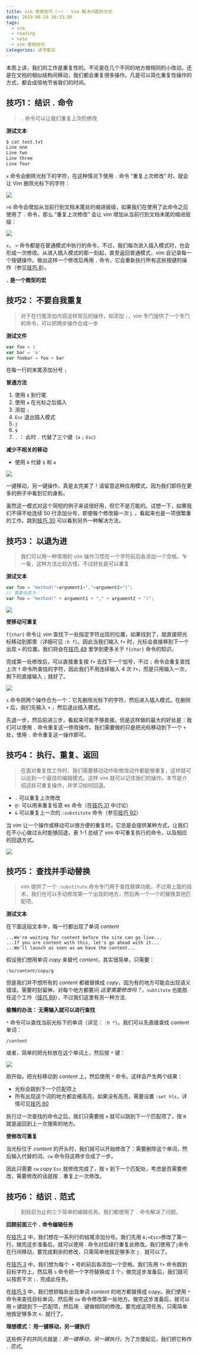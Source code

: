 ```yaml
---
title: vim 使用技巧（一）- Vim 解决问题的方式
date: 2019-08-29 10:33:30
tags: 
  - vim
  - reading
  - note
  - vim 使用技巧
categories: 读书笔记
---
```


本质上讲，我们的工作是重复性的。不论是在几个不同的地方做相同的小改动，还是在文档的相似结构间移动，我们都会重复很多操作。凡是可以简化重复性操作的方式，都会成倍地节省我们的时间。

<!--more-->

## 技巧1： 结识  `.` 命令

> `.` 命令可以让我们重复上次的修改

**测试文本**

```bash
$ cat test.txt
Line one
Line two
Line three
Line four
```

`x` 命令会删除光标下的字符，在这种情况下使用 `.` 命令 “重复上次修改” 时，就会让 Vim 删除光标下的字符：

![](https://github.com/Joker764/joker764.github.io/blob/src/images/vim/1-1.png?raw=true)

`>G` 命令会增加从当前行到文档末尾处的缩进层级，如果我们在使用了此命令之后使用了 `.` 命令，那么 “重复上次修改” 会让 vim 增加从当前行到文档末尾的缩进层级：

![](https://github.com/Joker764/joker764.github.io/blob/src/images/vim/1-2.png?raw=true)

`x`， `>` 命令都是在普通模式中执行的命令，不过，我们每次进入插入模式时，也会形成一次修改。从进入插入模式的那一刻起，直至返回普通模式，vim 会记录每一个按键操作。做出这样一个修改后再用 `.` 命令，它会重新执行所有这些按键的操作（参见[技巧 8]()）。

**`.` 是一个微型的宏**

## 技巧2： 不要自我重复

> 对于在行尾添加内容这样常见的操作，如添加 `;`，vim 专门提供了一个专门的命令，可以把两步操作合成一步

**测试文件**

```javascript
var foo = 1
var bar = 'a'
var foobar = foo + bar
```

在每一行的末尾添加分号 `;`

**普通方法**

1. 使用 `$` 到行尾
2. 使用 `a` 在光标之后插入
3. 添加 `;`
4. `Esc` 退出插入模式
5. `j`
6. `$`
7. `.` ： 此时 `.` 代替了三个键（`a` `;` `Esc`） 

**减少不相关的移动**

- 使用 `A` 代替 `$` 和 `a`

![](https://github.com/Joker764/joker764.github.io/blob/src/images/vim/2-1.png?raw=true)

一键移动，另一键操作，真是太完美了！请留意这种应用模式，因为我们即将在更多的例子中看到它的身影。

虽然这一模式对这个简短的例子来说很好用，但它不是万能的。试想一下，如果我们不得不给连续 50 行添加分号，即便每个修改输一次 j. ，看起来也是一项很繁重的工作。跳到[技巧 30]() 可以看到另外一种解决方法。

## 技巧3： 以退为进

> 我们可以用一种常用的 vim 操作习惯在一个字符前后各添加一个空格。乍一看，这种方法比较古怪，不过好处是可以重复

**测试文本**

```javascript
var foo = "method("+argument1+","+argument2+")";
// 需要改变为：
var foo = "method(" + argument1 + "," + argument2 + ")";
```

![](https://github.com/Joker764/joker764.github.io/blob/src/images/vim/3-1.png?raw=true)

**使移动可重复**

`f{char}` 命令让 vim 查找下一处指定字符出现的位置，如果找到了，就直接把光标移动到那里（详细可见 `:h f`）。因此当我们输入 `f+` 时，光标会直接移到下一个出现 `+` 的位置。我们将会在[技巧 49]() 里学到更多关于 `f{char}` 命令的知识。

完成第一处修改后，可以直接重复按 `f+` 去找下一个加号，不过 `;` 命令会重复查找上次 `f` 命令所查找的字符，因此我们不用连续输入 4 次 `f+`，而是只用输入一次，剩下的直接输入 `;` 就好了。

![](https://github.com/Joker764/joker764.github.io/blob/src/images/vim/3-2.png?raw=true)

`s` 命令把两个操作合为一个：它先删除光标下的字符，然后进入插入模式。在删除 `+` 后，我们先输入 ` + ` ，然后退出插入模式。

先退一步，然后前进三步，看起来可能不够直接。但是这样做的最大的好处是：我们可以使用 `.` 命令重复这一修改操作。我们需要做的只是把光标移动到下一个 `+` 处，使用 `.` 命令重复这一操作即可。

## 技巧4： 执行、重复、返回

> 在面对重复性工作时，我们需要移动动作和修改动作都能够重复，这样就可以达到一个最佳的编辑模式。这样 vim 就可以记住我们的操作。本节是介绍这些可重复操作，并学习如何回退。

- `.` 可以重复上次修改
- `@:` 可以用来重复任意 ex 命令（在[技巧 31]() 中讨论）
- `&` 可以重复上一次的 `:substitute` 命令（参见[技巧 92]()）

当 vim 让一个操作或移动可以很方便的重复时，它总是会提供某种方式，让我们在不小心做过头时能够回退，表 1-1 总结了 vim 中可重复执行的命令，以及相应的回退方式。

![](https://github.com/Joker764/joker764.github.io/blob/src/images/vim/4-1.png?raw=true)

## 技巧5： 查找并手动替换

> vim 提供了一个 `:substitute` 命令专门用于查找替换功能，不过用上面的技术，我们也可以手动修改第一个出现的地方，然后再一个一个的替换其他匹配项。

**测试文本**

在下面这段文本中，每一行都出现了单词 *content*

```
...We're waiting for content before the site can go live...
...If you are content with this, let's go ahead with it...
...We'll launch as soon as we have the content...
```

假设我们想用单词 *copy* 来替代 *content*，其实很简单，只需要：

```vim
:%s/content/copy/g
```

但是我们并不想所有的 *content* 都被替换成 *copy*，因为有的地方可能会出现语义错误。需要时刻留神，对每个地方都要问 *这里需要修改吗？*，`subtitute` 也能胜任这个工作（[技巧 89]()），不过我们这里有另一种方法.

**偷懒的办法： 无需输入就可以进行查找**

`*` 命令可以查找当前光标下的单词（详见： `:h *`）。我们可以先直接查找 *content* 单词：

```vim
/content
```

或者，简单的把光标放在这个单词上，然后按 `*` 键：

![](https://github.com/Joker764/joker764.github.io/blob/src/images/vim/5-1.png?raw=true)

刚开始，把光标移动到 *content* 上，然后使用 `*` 命令，这样会产生两个结果：

- 光标会跳到下一个匹配项上
- 所有出现这个词的地方都会被高亮，如果没有高亮，需要设置 `:set hls`，详情可见[技巧 80]()

执行过一次查找的命令之后，我们只需要按 `n` 就可以跳到下一个匹配项了，按 `N` 就是返回到上一次搜索的地方。

**使修改可重复**

当光标位于 *content* 的开头时，我们就可以开始修改了：需要删除这个单词，然后输入代替的词。`cw` 命令将这两步合成了一步。

因此只需要 `cw` *copy* `Esc` 就修改完成了，按 `n` 到下一个匹配处，考虑是否需要修改，需要修改的话就按 `.` 重复上一次修改。

## 技巧6： 结识 `.` 范式

> 到目前为止的三个简单的编辑任务，我们都使用了 `.` 命令解决了问题。

**回顾前面三个 `.` 命令编辑任务**

在[技巧 2](https://joker764.github.io/2019/08/29/vim-使用技巧（一）/#技巧2：-不要自我重复) 中，我们想在一系列行的结尾添加分号。我们先用 `A;<Esc>`修改了第一行，做完这步准备后，就可以使用 . 命令对后续行重复此修改。我们使用了` j `命令在行间移动，要完成剩余的修改，只需简单地按足够多次 `j. `就可以了。

在[技巧 3](https://joker764.github.io/2019/08/29/vim-使用技巧（一）/#技巧3：-以退为进) 中，我们想为每个` +` 号的前后各添加一个空格。我们先用 `f+` 命令跳到目标字符上，然后用 `s` 命令把一个字符替换成 3 个，做完这步准备后，我们就可以按若干次 `;.` 完成此任务。

在[技巧 5](https://joker764.github.io/2019/08/29/vim-使用技巧（一）/#技巧5：-查找并手动替换) 中，我们想把每处出现单词 *content* 的地方都替换成 *copy*。我们使用 `*` 命令来查找目标单词，然后用 `cw` 命令修改第一处地方。做完这步准备后，就可以用 `n` 键跳到下一匹配项，然后用 `.` 键做相同的修改。要完成这项任务，只需简单地按足够多次 `n.` 就行了。

**理想模式： 用一键移动，另一键执行**

这些例子的共同点就是：*用一键移动，另一键执行*，为了方便起见，我们把它称作 *`.`  范式*。

